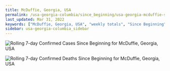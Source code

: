 ```yaml
---
title: McDuffie, Georgia, USA
permalink: /usa-georgia-columbia/since_beginning/usa-georgia-mcduffie-since_beginning.html
last_updated: Mar 31, 2022
keywords: ["McDuffie, Georgia, USA", "weekly totals", "Since Beginning"]
sidebar: usa-georgia-columbia_sidebar
---
```


![Rolling 7-day Confirmed Cases Since Beginning for McDuffie, Georgia, USA](/covid_tracker/images/graphs/usa-georgia-mcduffie-rolling_7_days_confirmed-since_beginning_graph.png)

![Rolling 7-day Confirmed Deaths Since Beginning for McDuffie, Georgia, USA](/covid_tracker/images/graphs/usa-georgia-mcduffie-rolling_7_days_deaths-since_beginning_graph.png)
